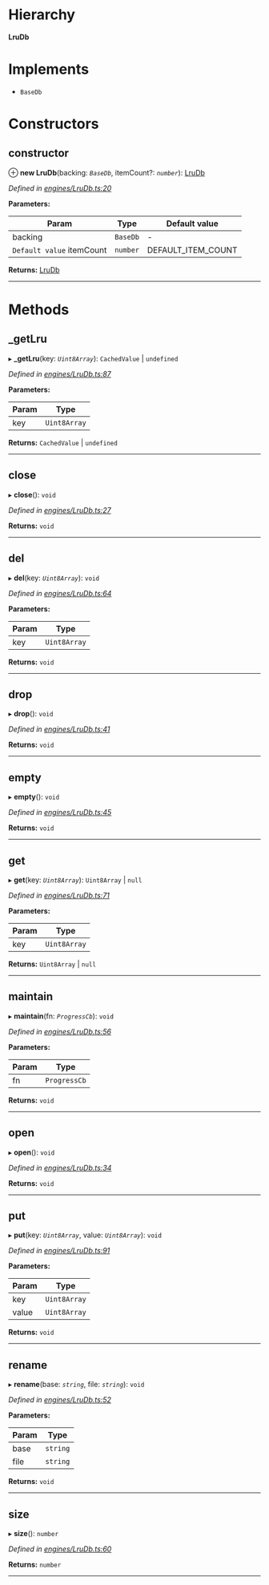 

# Hierarchy

**LruDb**

# Implements

* `BaseDb`

# Constructors

<a id="constructor"></a>

##  constructor

⊕ **new LruDb**(backing: *`BaseDb`*, itemCount?: *`number`*): [LruDb](_engines_lrudb_.lrudb.md)

*Defined in [engines/LruDb.ts:20](https://github.com/polkadot-js/common/blob/22f8df1/packages/db/src/engines/LruDb.ts#L20)*

**Parameters:**

| Param | Type | Default value |
| ------ | ------ | ------ |
| backing | `BaseDb` | - |
| `Default value` itemCount | `number` |  DEFAULT_ITEM_COUNT |

**Returns:** [LruDb](_engines_lrudb_.lrudb.md)

___

# Methods

<a id="_getlru"></a>

##  _getLru

▸ **_getLru**(key: *`Uint8Array`*):  `CachedValue` &#124; `undefined`

*Defined in [engines/LruDb.ts:87](https://github.com/polkadot-js/common/blob/22f8df1/packages/db/src/engines/LruDb.ts#L87)*

**Parameters:**

| Param | Type |
| ------ | ------ |
| key | `Uint8Array` |

**Returns:**  `CachedValue` &#124; `undefined`

___
<a id="close"></a>

##  close

▸ **close**(): `void`

*Defined in [engines/LruDb.ts:27](https://github.com/polkadot-js/common/blob/22f8df1/packages/db/src/engines/LruDb.ts#L27)*

**Returns:** `void`

___
<a id="del"></a>

##  del

▸ **del**(key: *`Uint8Array`*): `void`

*Defined in [engines/LruDb.ts:64](https://github.com/polkadot-js/common/blob/22f8df1/packages/db/src/engines/LruDb.ts#L64)*

**Parameters:**

| Param | Type |
| ------ | ------ |
| key | `Uint8Array` |

**Returns:** `void`

___
<a id="drop"></a>

##  drop

▸ **drop**(): `void`

*Defined in [engines/LruDb.ts:41](https://github.com/polkadot-js/common/blob/22f8df1/packages/db/src/engines/LruDb.ts#L41)*

**Returns:** `void`

___
<a id="empty"></a>

##  empty

▸ **empty**(): `void`

*Defined in [engines/LruDb.ts:45](https://github.com/polkadot-js/common/blob/22f8df1/packages/db/src/engines/LruDb.ts#L45)*

**Returns:** `void`

___
<a id="get"></a>

##  get

▸ **get**(key: *`Uint8Array`*):  `Uint8Array` &#124; `null`

*Defined in [engines/LruDb.ts:71](https://github.com/polkadot-js/common/blob/22f8df1/packages/db/src/engines/LruDb.ts#L71)*

**Parameters:**

| Param | Type |
| ------ | ------ |
| key | `Uint8Array` |

**Returns:**  `Uint8Array` &#124; `null`

___
<a id="maintain"></a>

##  maintain

▸ **maintain**(fn: *`ProgressCb`*): `void`

*Defined in [engines/LruDb.ts:56](https://github.com/polkadot-js/common/blob/22f8df1/packages/db/src/engines/LruDb.ts#L56)*

**Parameters:**

| Param | Type |
| ------ | ------ |
| fn | `ProgressCb` |

**Returns:** `void`

___
<a id="open"></a>

##  open

▸ **open**(): `void`

*Defined in [engines/LruDb.ts:34](https://github.com/polkadot-js/common/blob/22f8df1/packages/db/src/engines/LruDb.ts#L34)*

**Returns:** `void`

___
<a id="put"></a>

##  put

▸ **put**(key: *`Uint8Array`*, value: *`Uint8Array`*): `void`

*Defined in [engines/LruDb.ts:91](https://github.com/polkadot-js/common/blob/22f8df1/packages/db/src/engines/LruDb.ts#L91)*

**Parameters:**

| Param | Type |
| ------ | ------ |
| key | `Uint8Array` |
| value | `Uint8Array` |

**Returns:** `void`

___
<a id="rename"></a>

##  rename

▸ **rename**(base: *`string`*, file: *`string`*): `void`

*Defined in [engines/LruDb.ts:52](https://github.com/polkadot-js/common/blob/22f8df1/packages/db/src/engines/LruDb.ts#L52)*

**Parameters:**

| Param | Type |
| ------ | ------ |
| base | `string` |
| file | `string` |

**Returns:** `void`

___
<a id="size"></a>

##  size

▸ **size**(): `number`

*Defined in [engines/LruDb.ts:60](https://github.com/polkadot-js/common/blob/22f8df1/packages/db/src/engines/LruDb.ts#L60)*

**Returns:** `number`

___

